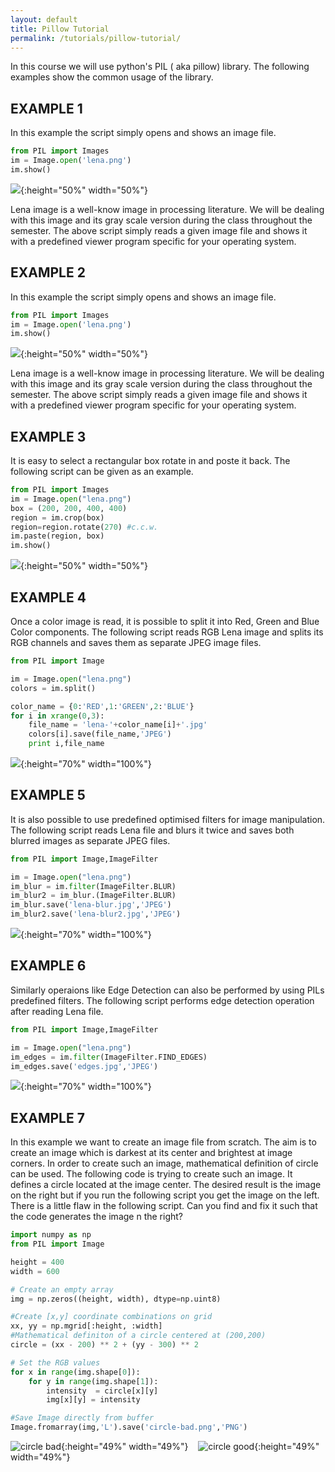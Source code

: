 ```yaml
---
layout: default
title: Pillow Tutorial
permalink: /tutorials/pillow-tutorial/
---
```


In this course we will use python's PIL ( aka pillow) library. The following examples show the common usage of the library.

## EXAMPLE 1

In this example the script simply opens and shows an image file.

```python
from PIL import Images
im = Image.open('lena.png')
im.show()
```

![](/assets/lena.png){:height="50%" width="50%"}

Lena image is a well-know image in processing literature. We will be dealing with this image and its gray scale version during the class throughout the semester. The above script simply reads a given image file and shows it with a predefined viewer program specific for your operating system.


## EXAMPLE 2

In this example the script simply opens and shows an image file.

```python
from PIL import Images
im = Image.open('lena.png')
im.show()
```

![](/assets/lena.png){:height="50%" width="50%"}

Lena image is a well-know image in processing literature. We will be dealing with this image and its gray scale version during the class throughout the semester. The above script simply reads a given image file and shows it with a predefined viewer program specific for your operating system.

## EXAMPLE 3

It is easy to select a rectangular box rotate in and poste it back. The following script can be given as an example.

```python
from PIL import Images
im = Image.open("lena.png")
box = (200, 200, 400, 400)
region = im.crop(box)
region=region.rotate(270) #c.c.w.
im.paste(region, box)
im.show()
```
![](/assets/lena-crop.png){:height="50%" width="50%"}

## EXAMPLE 4

Once a color image is read, it is possible to split it into Red, Green and Blue Color components. The following script reads RGB Lena image and splits its RGB channels and saves them as separate JPEG image files.

```python
from PIL import Image

im = Image.open("lena.png")
colors = im.split()

color_name = {0:'RED',1:'GREEN',2:'BLUE'}
for i in xrange(0,3):
	file_name = 'lena-'+color_name[i]+'.jpg'
	colors[i].save(file_name,'JPEG')
	print i,file_name
```
![](/assets/lena-split.png){:height="70%" width="100%"}

## EXAMPLE 5

It is also possible to use predefined optimised filters for image manipulation. The following script reads Lena file and blurs it twice and saves both blurred images as separate JPEG files.


```python
from PIL import Image,ImageFilter

im = Image.open("lena.png")
im_blur = im.filter(ImageFilter.BLUR)
im_blur2 = im_blur.(ImageFilter.BLUR)
im_blur.save('lena-blur.jpg','JPEG')
im_blur2.save('lena-blur2.jpg','JPEG')
```
![](/assets/lena-blur.png){:height="70%" width="100%"}

## EXAMPLE 6

Similarly operaions like Edge Detection can also be performed by using PILs predefined filters. The following script performs edge detection operation after reading Lena file.

```python
from PIL import Image,ImageFilter

im = Image.open("lena.png")
im_edges = im.filter(ImageFilter.FIND_EDGES)
im_edges.save('edges.jpg','JPEG')
```
![](/assets/lena-edge.png){:height="70%" width="100%"}

## EXAMPLE 7

In this example we want to create an image file from scratch. The aim is to create an image which is darkest at its center and brightest at image corners. In order to create such an image, mathematical definition of circle can be used. The following code is trying to create such an image. It defines a circle located at the image center. The desired result is the image on the right but if you run the following script you get the image on the left. There is a little flaw in the following script. Can you find and fix it such that the code generates the image n the right?


```python
import numpy as np
from PIL import Image

height = 400
width = 600

# Create an empty array
img = np.zeros((height, width), dtype=np.uint8)

#Create [x,y] coordinate combinations on grid
xx, yy = np.mgrid[:height, :width]
#Mathematical definiton of a circle centered at (200,200)
circle = (xx - 200) ** 2 + (yy - 300) ** 2

# Set the RGB values
for x in range(img.shape[0]):
    for y in range(img.shape[1]):
        intensity  = circle[x][y]
        img[x][y] = intensity

#Save Image directly from buffer
Image.fromarray(img,'L').save('circle-bad.png','PNG')
```
![circle bad](/assets/circle-bad.png){:height="49%" width="49%"} &nbsp;&nbsp;&nbsp;![circle good](/assets/circle-good.png){:height="49%" width="49%"}
